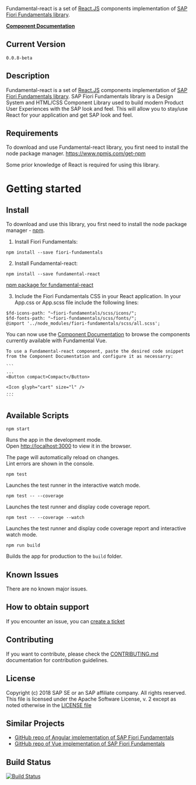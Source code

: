 
Fundamental-react is a set of [React.JS](https://reactjs.org/) components implementation of [SAP Fiori Fundamentals library](https://sap.github.io/fundamental/).

**[Component Documentation](https://sap.github.io/fundamental-react/)**

## Current Version

```
0.0.8-beta
```

## Description

Fundamental-react is a set of [React.JS](https://reactjs.org/) components implementation of [SAP Fiori Fundamentals library](https://sap.github.io/fundamental/). SAP Fiori Fundamentals library is a Design System and HTML/CSS Component Library used to build modern Product User Experiences with the SAP look and feel. This will allow you to stay/use React for your application and get SAP look and feel.


## Requirements

To download and use Fundamental-react library, you first need to install the node package manager.
https://www.npmjs.com/get-npm

Some prior knowledge of React is required for using this library.

# Getting started

## Install

To download and use this library, you first need to install the node package manager - [npm](https://www.npmjs.com/get-npm).

1. Install Fiori Fundamentals:

`npm install --save fiori-fundamentals`

2. Install Fundamental-react:

`npm install --save fundamental-react`

[npm package for fundamental-react](https://www.npmjs.com/package/fundamental-react)

3. Include the Fiori Fundamentals CSS in your React application. In your App.css or App.scss file include the following lines:

```
$fd-icons-path: "~fiori-fundamentals/scss/icons/";
$fd-fonts-path: "~fiori-fundamentals/scss/fonts/";
@import '../node_modules/fiori-fundamentals/scss/all.scss';
```
 
You can now use the [Component Documentation](https://sap.github.io/fundamental-react/) to browse the components currently available with Fundamental Vue.

    To use a Fundamental-react component, paste the desired code snippet from the Component Documentation and configure it as necessarry:

    ```
    ...
    <Button compact>Compact</Button>
    
    <Icon glyph="cart" size="l" />
    ...
    ```
    
## Available Scripts 

`npm start`

Runs the app in the development mode.<br>
Open [http://localhost:3000](http://localhost:3000) to view it in the browser.

The page will automatically reload on changes.<br>
Lint errors are shown in the console.

`npm test`

Launches the test runner in the interactive watch mode.

`npm test -- --coverage`

Launches the test runner and display code coverage report.

`npm test -- --coverage --watch`

Launches the test runner and display code coverage report and interactive watch mode.

`npm run build`

Builds the app for production to the `build` folder.

## Known Issues

There are no known major issues.

## How to obtain support

If you encounter an issue, you can [create a ticket](https://github.com/SAP/fundamental-react/issues/new)

## Contributing

If you want to contribute, please check the [CONTRIBUTING.md](./CONTRIBUTING.md) documentation for contribution guidelines.

## License

Copyright (c) 2018 SAP SE or an SAP affiliate company. All rights reserved.
This file is licensed under the Apache Software License, v. 2 except as noted otherwise in the [LICENSE file](https://github.com/SAP/fundamental-react/blob/master/LICENSE.txt)

## Similar Projects
- [GitHub repo of Angular implementation of SAP Fiori Fundamentals](https://github.com/SAP/fundamental-ngx)
- [GitHub repo of Vue implementation of SAP Fiori Fundamentals](https://github.com/SAP/fundamental-vue)

## Build Status
[![Build Status](https://travis-ci.org/SAP/fundamental-react.svg?branch=develop)](https://travis-ci.org/SAP/fundamental-react)
